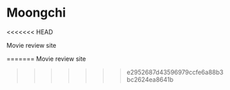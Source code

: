 # Moongchi
<<<<<<< HEAD



Movie review site

=======
Movie review site
>>>>>>> e2952687d43596979ccfe6a88b3bc2624ea8641b
